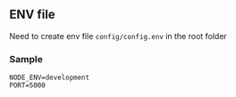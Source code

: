 ## ENV file

Need to create env file `config/config.env` in the root folder

### Sample

```
NODE_ENV=development
PORT=5000
```
